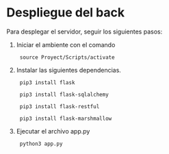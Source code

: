 # Despliegue del back
Para desplegar el servidor, seguir los siguientes pasos: 
1. Iniciar el ambiente con el comando
    
        source Proyect/Scripts/activate

2. Instalar las siguientes dependencias.   

        pip3 install flask

        pip3 install flask-sqlalchemy

        pip3 install flask-restful

        pip3 install flask-marshmallow

3. Ejecutar el archivo app.py
   
        python3 app.py